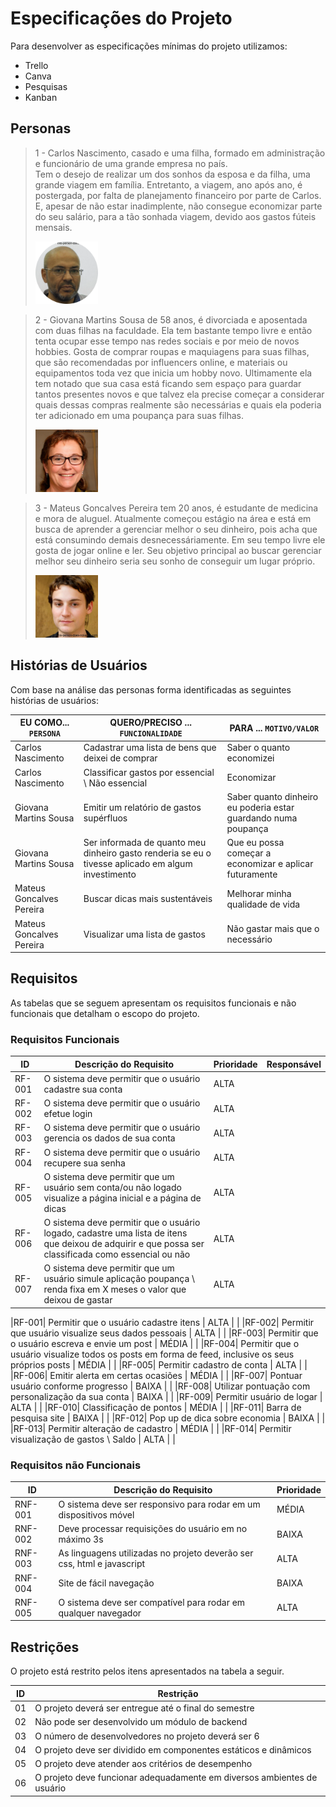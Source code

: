 # Especificações do Projeto

Para desenvolver as especificações mínimas do projeto utilizamos:
- Trello
- Canva
- Pesquisas
- Kanban

## Personas

> 1 - Carlos Nascimento, casado e uma filha, formado em administração e funcionário de uma grande empresa no país.                                                
> Tem o desejo de realizar um dos sonhos da esposa e da filha, uma grande viagem em família. Entretanto, a viagem, ano após ano, é postergada, por falta  de planejamento financeiro por parte de Carlos. E, apesar de não estar inadimplente, não consegue economizar parte do seu salário, para a tão sonhada viagem, devido aos gastos fúteis mensais.
> 
> <img src="/docs/img/carlos_nascimento.png" alt="Carlos" style="height: 100px; width:100px;"/>

> 2 - Giovana Martins Sousa de 58 anos, é divorciada e aposentada com duas filhas na faculdade. Ela tem bastante tempo livre e então tenta ocupar esse tempo nas redes sociais e por meio de novos hobbies. Gosta de comprar roupas e maquiagens para suas filhas, que são recomendadas por influencers online, e materiais ou equipamentos toda vez que inicia um hobby novo. Ultimamente ela tem notado que sua casa está ficando sem espaço para guardar tantos presentes novos e que talvez ela precise começar a considerar quais dessas compras realmente são necessárias e quais ela poderia ter adicionado em uma poupança para suas filhas.
>
> <img src="/docs/img/giovana_souza.jpg" alt="Giovana" style="height: 100px; width:100px;"/>

> 3 - Mateus Goncalves Pereira tem 20 anos, é estudante de medicina e mora de aluguel. Atualmente começou estágio na área e está em busca de aprender a gerenciar melhor o seu dinheiro, pois acha que está consumindo demais desnecessáriamente. Em seu tempo livre ele gosta de jogar online e ler. Seu objetivo principal ao buscar gerenciar melhor seu dinheiro seria seu sonho de conseguir um lugar próprio.
> 
> <img src="/docs/img/mateus_pereira.jpg" alt="Mateus" style="height: 100px; width:100px;"/>


## Histórias de Usuários

Com base na análise das personas forma identificadas as seguintes histórias de usuários:

|EU COMO... `PERSONA`| QUERO/PRECISO ... `FUNCIONALIDADE`  |PARA ... `MOTIVO/VALOR`                 |
|--------------------|-------------------------------------|----------------------------------------|
|Carlos Nascimento  | Cadastrar uma lista de bens que deixei de comprar       | Saber o quanto economizei           |
|Carlos Nascimento  | Classificar gastos por essencial \ Não essencial    | Economizar|  
|Giovana Martins Sousa  | Emitir um relatório de gastos supérfluos | Saber quanto dinheiro eu poderia estar guardando numa poupança |
|Giovana Martins Sousa  | Ser informada de quanto meu dinheiro gasto renderia se eu o tivesse aplicado em algum investimento | Que eu possa começar a economizar e aplicar futuramente |
|Mateus Goncalves Pereira  | Buscar dicas mais sustentáveis   |  Melhorar minha qualidade de vida |
|Mateus Goncalves Pereira  | Visualizar uma lista de gastos              | Não gastar mais que o necessário  |

## Requisitos

As tabelas que se seguem apresentam os requisitos funcionais e não funcionais que detalham o escopo do projeto.

### Requisitos Funcionais

|ID    | Descrição do Requisito  | Prioridade | Responsável |
|------|-----------------------------------------|----| ----|
|RF-001|O sistema deve permitir que o usuário cadastre sua conta| ALTA |  |
|RF-002|O sistema deve permitir que o usuário efetue login| ALTA |  |
|RF-003|O sistema deve permitir que o usuário gerencia os dados de sua conta| ALTA |  |
|RF-004|O sistema deve permitir que o usuário recupere sua senha| ALTA |  |
|RF-005|O sistema deve permitir que um usuário sem conta/ou não logado visualize a página inicial e a página de dicas| ALTA |  |
|RF-006|O sistema deve permitir que o usuário logado, cadastre uma lista de itens que deixou de adquirir e que possa ser classificada como essencial ou não| ALTA |  |
|RF-007|O sistema deve permitir que um usuário simule aplicação poupança \ renda fixa em X meses o valor que deixou de gastar| ALTA |  |

|RF-001| Permitir que o usuário cadastre itens | ALTA |  |
|RF-002| Permitir que usuário visualize seus dados pessoais    | ALTA | |
|RF-003| Permitir que o usuário escreva e envie um post | MÉDIA | |
|RF-004| Permitir que o usuário visualize todos os posts em forma de feed, inclusive os seus próprios posts | MÉDIA | |
|RF-005| Permitir cadastro de conta | ALTA | |
|RF-006| Emitir alerta em certas ocasiões | MÉDIA | |
|RF-007| Pontuar usuário conforme progresso | BAIXA | |
|RF-008| Utilizar pontuação com personalização da sua conta | BAIXA | |
|RF-009| Permitir usuário de logar | ALTA | |
|RF-010| Classificação de pontos | MÉDIA | |
|RF-011| Barra de pesquisa site | BAIXA | |
|RF-012| Pop up de dica sobre economia | BAIXA | |
|RF-013| Permitir alteração de cadastro | MÉDIA | |
|RF-014| Permitir visualização de gastos \ Saldo | ALTA | |


### Requisitos não Funcionais

|ID     | Descrição do Requisito  |Prioridade |
|-------|-------------------------|----|
|RNF-001| O sistema deve ser responsivo para rodar em um dispositivos móvel | MÉDIA | 
|RNF-002| Deve processar requisições do usuário em no máximo 3s |  BAIXA |
|RNF-003| As linguagens utilizadas no projeto deverão ser css, html e javascript | ALTA |
|RNF-004| Site de fácil navegação | BAIXA | |
|RNF-005| O sistema deve ser compatível para rodar em qualquer navegador | ALTA | 

## Restrições

O projeto está restrito pelos itens apresentados na tabela a seguir.

|ID| Restrição                                             |
|--|-------------------------------------------------------|
|01| O projeto deverá ser entregue até o final do semestre |
|02| Não pode ser desenvolvido um módulo de backend        |
|03| O número de desenvolvedores no projeto deverá ser 6 |
|04| O projeto deve ser dividido em componentes estáticos e dinâmicos        |
|05| O projeto deve atender aos critérios de desempenho        |
|06| O projeto deve funcionar adequadamente em diversos ambientes de usuário        |



